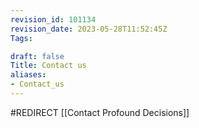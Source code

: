 ```yaml
---
revision_id: 101134
revision_date: 2023-05-28T11:52:45Z
Tags:

draft: false
Title: Contact us
aliases:
- Contact_us
---
```

#REDIRECT [[Contact Profound Decisions]]